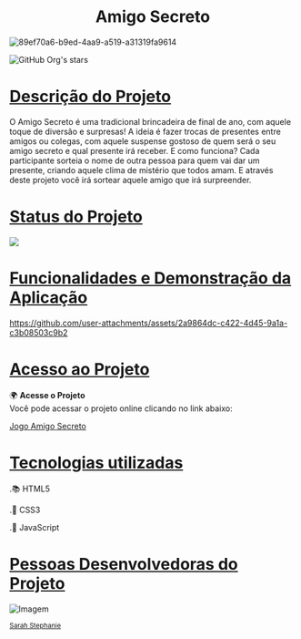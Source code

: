 
<h1 align="center"> Amigo Secreto </h1>

![89ef70a6-b9ed-4aa9-a519-a31319fa9614](https://github.com/user-attachments/assets/0ade39b4-1368-44ff-9ed9-a8564c5b409f)

![GitHub Org's stars](https://img.shields.io/github/stars/SarahStephanie?style=social)

# [Descrição do Projeto](#descrição-do-projeto)
  
  O Amigo Secreto é uma tradicional brincadeira de final de ano, com aquele toque de diversão e surpresas!
  A ideia é fazer trocas de presentes entre amigos ou colegas, com aquele suspense gostoso de quem será o seu amigo secreto e qual presente irá receber.
  E como funciona? Cada participante sorteia o nome de outra pessoa para quem vai dar um presente, criando aquele clima de mistério que todos amam.
  E através deste projeto você irá sortear aquele amigo que irá surpreender. 

# [Status do Projeto](#status-do-Projeto)

<img loading="lazy" src="http://img.shields.io/static/v1?label=STATUS&message=Finalizado&color=GREEN&style=for-the-badge"/>
</p>

# [Funcionalidades e Demonstração da Aplicação](#funcionalidades-e-demonstração-da-aplicação)

https://github.com/user-attachments/assets/2a9864dc-c422-4d45-9a1a-c3b08503c9b2

 
# [Acesso ao Projeto](#acesso-ao-projeto)

  
🌍 **Acesse o Projeto**  
Você pode acessar o projeto online clicando no link abaixo:

 [Jogo Amigo Secreto](https://sarahsteoli.github.io/AmigoSecreto)
  
# [Tecnologias utilizadas](#tecnologias-utilizadas)

.📚 HTML5

.🎨 CSS3

.📜 JavaScript

# [Pessoas Desenvolvedoras do Projeto](#pessoas-desenvolvedoras)

  
  ![Imagem](https://github.com/user-attachments/assets/d8fdc1cf-b8be-4527-9e64-e61b61de9273)
  
<sub>[Sarah Stephanie](https://github.com/Sarahsteoli)</sub>

